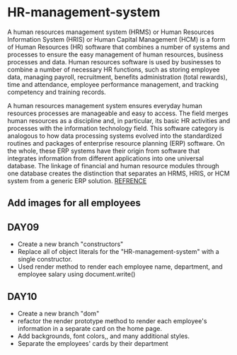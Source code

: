 # HR-management-system
A human resources management system (HRMS) or Human Resources Information System (HRIS) or Human Capital Management (HCM) is a form of Human Resources (HR) software that combines a number of systems and processes to ensure the easy management of human resources, business processes and data. Human resources software is used by businesses to combine a number of necessary HR functions, such as storing employee data, managing payroll, recruitment, benefits administration (total rewards), time and attendance, employee performance management, and tracking competency and training records.

A human resources management system ensures everyday human resources processes are manageable and easy to access. The field merges human resources as a discipline and, in particular, its basic HR activities and processes with the information technology field. This software category is analogous to how data processing systems evolved into the standardized routines and packages of enterprise resource planning (ERP) software. On the whole, these ERP systems have their origin from software that integrates information from different applications into one universal database. The linkage of financial and human resource modules through one database creates the distinction that separates an HRMS, HRIS, or HCM system from a generic ERP solution.
[REFRENCE](https://en.wikipedia.org/wiki/Human_resource_management_system)

## Add images for all employees 

## DAY09
- Create a new branch "constructors"
- Replace all of object literals for the "HR-management-system" with a single constructor.
- Used render method to render each employee name, department, and employee salary using document.write()

## DAY10
- Create a new branch "dom"
- refactor the render prototype method to render each employee's information in a separate card on the home page.
- Add backgrounds, font colors,, and many additional styles.
- Separate the employees' cards by their department